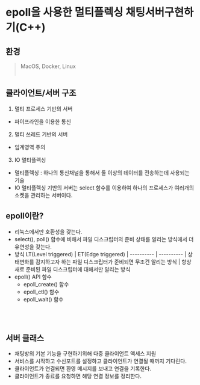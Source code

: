# epoll을 사용한 멀티플렉싱 채팅서버구현하기(C++)

## 환경
> MacOS, Docker, Linux
<br><br>
## 클라이언트/서버 구조
1. 멀티 프로세스 기반의 서버
  - 파이프라인을 이용한 통신
2. 멀티 쓰레드 기반의 서버
  - 임계영역 주의
3. IO 멀티플렉싱
  - 멀티플렉싱 : 하나의 통신채널을 통해서 둘 이상의 데이터를 전송하는데 사용되는 기술
  - IO 멀티플렉싱 기반의 서버는 select 함수를 이용하여 하나의 프로세스가 여러개의 소켓을 관리하는 서버이다.
## epoll이란?
- 리눅스에서만 호환성을 갖는다.
- select(), poll() 함수에 비해서 파일 디스크립터의 준비 상태를 알리는 방식에서 더 유연성을 갖는다.
- 방식
  LT(Level triggered) | ET(Edge triggered)
  | ---------- | ---------- |
  상태변화를 감지하고자 하는 파일 디스크립터가 준비되면 무조건 알리는 방식 | 항상 새로 준비된 파일 디스크립터에 대해서만 알리는 방식
- epoll() API 함수
  + epoll_create() 함수
  + epoll_ctl() 함수
  + epoll_wait() 함수
  
<br><br>
## 서버 클래스
- 채팅방의 기본 기능을 구현하기위해 다중 클라이언트 액세스 지원
- 서비스를 시작하고 수신포트를 설정하고 클라이언트가 연결될 때까지 기다린다.
- 클라이언트가 연결되면 환영 메시지를 보내고 연결을 기록한다.
- 클라이언트가 종료를 요청하면 해당 연결 정보를 정리한다.
